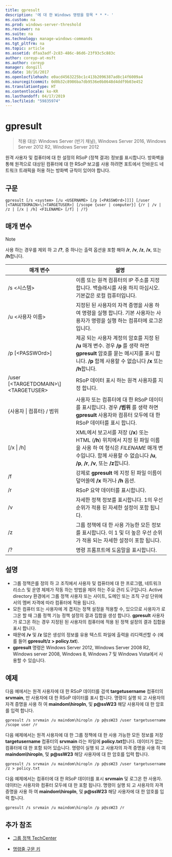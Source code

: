 ```yaml
---
title: gpresult
description: '에 대 한 Windows 명령을 항목 * * *- '
ms.custom: na
ms.prod: windows-server-threshold
ms.reviewer: na
ms.suite: na
ms.technology: manage-windows-commands
ms.tgt_pltfrm: na
ms.topic: article
ms.assetid: dfaa3adf-2c83-486c-86d6-23f93c5c883c
author: coreyp-at-msft
ms.author: coreyp
manager: dongill
ms.date: 10/16/2017
ms.openlocfilehash: e0acd4563225bc1c413b2096387ad8c14f6009a4
ms.sourcegitcommit: 0d0b32c8986ba7db9536e0b8648d4ddf9b03e452
ms.translationtype: HT
ms.contentlocale: ko-KR
ms.lasthandoff: 04/17/2019
ms.locfileid: "59835974"
---
```

# <a name="gpresult"></a>gpresult

>적용 대상: Windows Server (반기 채널), Windows Server 2016, Windows Server 2012 R2, Windows Server 2012

원격 사용자 및 컴퓨터에 대 한 설정의 RSoP (정책 결과) 정보를 표시합니다.
방화벽을 통해 원격으로 대상된 컴퓨터에 대 한 RSoP 보고를 사용 하려면 포트에서 인바운드 네트워크 트래픽을 허용 하는 방화벽 규칙이 있어야 합니다.
## <a name="syntax"></a>구문
```
gpresult [/s <system> [/u <USERNAME> [/p [<PASSWOrd>]]]] [/user [<TARGETDOMAIN>\]<TARGETUSER>] [/scope {user | computer}] {/r | /v | /z | [/x | /h] <FILENAME> [/f] | /?}
```
## <a name="parameters"></a>매개 변수
> [!NOTE]
> 사용 하는 경우를 제외 하 고 **/?**, 중 하나는 출력 옵션을 포함 해야 **/r**, **/v**, **/z**, **/x**, 또는 **/h**합니다.

|매개 변수|설명|
|-------|--------|
|/s \<시스템\>|이름 또는 원격 컴퓨터의 IP 주소를 지정합니다. 백슬래시를 사용 하지 마십시오. 기본값은 로컬 컴퓨터입니다.|
|/u \<사용자 이름\>|지정된 된 사용자의 자격 증명을 사용 하 여 명령을 실행 합니다. 기본 사용자는 사용자가 명령을 실행 하는 컴퓨터에 로그온입니다.|
|/p [\<PASSWOrd\>]|제공 되는 사용자 계정의 암호를 지정 된 **/u** 매개 변수. 경우 **/p** 를 생략 하면 **gpresult** 암호를 묻는 메시지를 표시 합니다. **/p** 함께 사용할 수 없습니다 **/x** 또는 **/h**합니다.|
|/user [\<TARGETDOMAIN\>\\]\<TARGETUSER\>|RSoP 데이터 표시 하는 원격 사용자를 지정 합니다.|
|{사용자 &#124; 컴퓨터} / 범위|사용자 또는 컴퓨터에 대 한 RSoP 데이터를 표시합니다. 경우 **/범위** 를 생략 하면 **gpresult** 사용자와 컴퓨터 모두에 대 한 RSoP 데이터를 표시 합니다.|
|[/x &#124; /h] <FILENAME>|XML에서 보고서를 저장 (**/x**) 또는 HTML (**/h**) 위치에서 지정 된 파일 이름을 사용 하 여 형식은 *FILENAME* 매개 변수입니다. 함께 사용할 수 없습니다 **/u**, **/p**, **/r**, **/v**, 또는 **/z**합니다.|
|/f|강제로 **gpresult** 에 지정 된 파일 이름이 덮어쓸에 **/x** 하거나 **/h** 옵션.|
|/r|RSoP 요약 데이터를 표시합니다.|
|/v|자세한 정책 정보를 표시합니다. 1의 우선 순위가 적용 된 자세한 설정이 포함 됩니다.|
|/z|그룹 정책에 대 한 사용 가능한 모든 정보를 표시합니다. 이 1 및 더 높은 우선 순위가 적용 되는 자세한 설정이 포함 됩니다.|
|/?|명령 프롬프트에 도움말을 표시합니다.|
## <a name="remarks"></a>설명
-   그룹 정책은를 정의 하 고 조직에서 사용자 및 컴퓨터에 대 한 프로그램, 네트워크 리소스 및 운영 체제가 작동 하는 방법을 제어 하는 주요 관리 도구입니다. Active directory 환경에서 그룹 정책 사용자 또는 사이트, 도메인 또는 조직 구성 단위에서의 멤버 자격에 따라 컴퓨터에 적용 됩니다.
-   모든 컴퓨터 또는 사용자에 게 겹치는 정책 설정을 적용할 수, 있으므로 사용자가 로그온 할 때 그룹 정책 기능 정책 설정의 결과 집합을 생성 합니다. **gpresult** 사용자가 로그온 하는 경우 지정된 된 사용자의 컴퓨터에 적용 된 정책 설정의 결과 집합을 표시 합니다.
-   때문에 **/v** 및 **/z** 많은 생성의 정보를 유용 텍스트 파일에 출력을 리디렉션할 수 (예를 들어 **gpresult/z > policy.txt**).
-   **gpresult** 명령은 Windows Server 2012, Windows Server 2008 R2, Windows server 2008, Windows 8, Windows 7 및 Windows Vista에서 사용할 수 있습니다.
## <a name="BKMK_Examples"></a>예제
다음 예에서는 원격 사용자에 대 한 RSoP 데이터를 검색 **targetusername** 컴퓨터의 **srvmain**, 만 사용자에 대 한 RSoP 데이터를 표시 합니다. 명령이 실행 되 고 사용자의 자격 증명을 사용 하 여 **maindom\hiropln**, 및 **p@ssW23** 해당 사용자에 대 한 암호를 입력 합니다.
```
gpresult /s srvmain /u maindom\hiropln /p p@ssW23 /user targetusername /scope user /r
```
다음 예제에서는 원격 사용자에 대 한 그룹 정책에 대 한 사용 가능한 모든 정보를 저장 **targetusername** 컴퓨터의 **srvmain** 라는 파일에 **policy.txt**합니다. 데이터가 없는 컴퓨터에 대 한 포함 되어 있습니다. 명령이 실행 되 고 사용자의 자격 증명을 사용 하 여 **maindom\hiropln**, 및 **p@ssW23** 해당 사용자에 대 한 암호를 입력 합니다.
```
gpresult /s srvmain /u maindom\hiropln /p p@ssW23 /user targetusername /z > policy.txt
```
다음 예제에서는 컴퓨터에 대 한 RSoP 데이터를 표시 **srvmain** 및 로그온 한 사용자. 데이터는 사용자와 컴퓨터 모두에 대 한 포함 됩니다. 명령이 실행 되 고 사용자의 자격 증명을 사용 하 여 **maindom\hiropln**, 및 **p@ssW23** 해당 사용자에 대 한 암호를 입력 합니다.
```
gpresult /s srvmain /u maindom\hiropln /p p@ssW23 /r
```
## <a name="additional-references"></a>추가 참조
-   [그룹 정책 TechCenter](https://go.microsoft.com/fwlink/?LinkID=145531)

-   [명령줄 구문 키](command-line-syntax-key.md)
